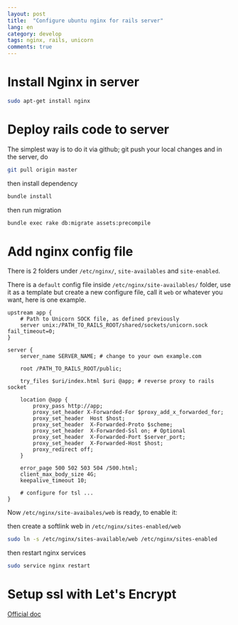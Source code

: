 ```yaml
---
layout: post
title:  "Configure ubuntu nginx for rails server"
lang: en
category: develop
tags: nginx, rails, unicorn
comments: true
---
```


# Install Nginx in server
```bash
sudo apt-get install nginx
```

# Deploy rails code to server
The simplest way is to do it via github; git push your local changes and in the server, do
```bash
git pull origin master
```
then install dependency
```bash
bundle install
```
then run migration
```bash
bundle exec rake db:migrate assets:precompile
```

# Add nginx config file
There is 2 folders under `/etc/nginx/`, `site-availables` and `site-enabled`.

There is a `default` config file inside `/etc/nginx/site-availables/` folder, use it as a template but create a new configure file, call it `web` or whatever you want, here is one example.

```
upstream app {
    # Path to Unicorn SOCK file, as defined previously
    server unix:/PATH_TO_RAILS_ROOT/shared/sockets/unicorn.sock fail_timeout=0;
}

server {
    server_name SERVER_NAME; # change to your own example.com

    root /PATH_TO_RAILS_ROOT/public;

    try_files $uri/index.html $uri @app; # reverse proxy to rails socket

    location @app {
        proxy_pass http://app;
        proxy_set_header X-Forwarded-For $proxy_add_x_forwarded_for;
        proxy_set_header  Host $host;
        proxy_set_header  X-Forwarded-Proto $scheme;
        proxy_set_header  X-Forwarded-Ssl on; # Optional
        proxy_set_header  X-Forwarded-Port $server_port;
        proxy_set_header  X-Forwarded-Host $host;
        proxy_redirect off;
    }

    error_page 500 502 503 504 /500.html;
    client_max_body_size 4G;
    keepalive_timeout 10;

    # configure for tsl ...
}

```
Now `/etc/nginx/site-avaibales/web` is ready, to enable it:

then create a softlink web in `/etc/nginx/sites-enabled/web`
```bash
sudo ln -s /etc/nginx/sites-available/web /etc/nginx/sites-enabled
```
then restart nginx services
```bash
sudo service nginx restart
```

# Setup ssl with Let's Encrypt
[Official doc][letsencrypt-url]

[letsencrypt-url]: https://certbot.eff.org/

